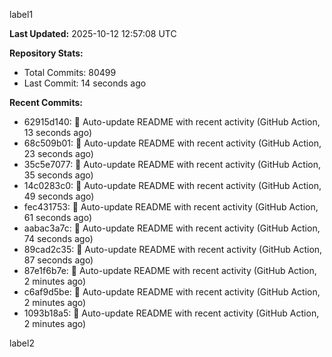 
label1 
<!-- ACTIVITY_START -->
**Last Updated:** 2025-10-12 12:57:08 UTC

**Repository Stats:**
- Total Commits: 80499
- Last Commit: 14 seconds ago

**Recent Commits:**
- 62915d140: 🤖 Auto-update README with recent activity (GitHub Action, 13 seconds ago)
- 68c509b01: 🤖 Auto-update README with recent activity (GitHub Action, 23 seconds ago)
- 35c5e7077: 🤖 Auto-update README with recent activity (GitHub Action, 35 seconds ago)
- 14c0283c0: 🤖 Auto-update README with recent activity (GitHub Action, 49 seconds ago)
- fec431753: 🤖 Auto-update README with recent activity (GitHub Action, 61 seconds ago)
- aabac3a7c: 🤖 Auto-update README with recent activity (GitHub Action, 74 seconds ago)
- 89cad2c35: 🤖 Auto-update README with recent activity (GitHub Action, 87 seconds ago)
- 87e1f6b7e: 🤖 Auto-update README with recent activity (GitHub Action, 2 minutes ago)
- c6af9d5be: 🤖 Auto-update README with recent activity (GitHub Action, 2 minutes ago)
- 1093b18a5: 🤖 Auto-update README with recent activity (GitHub Action, 2 minutes ago)
<!-- ACTIVITY_END -->

label2
